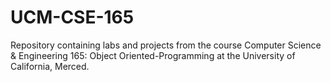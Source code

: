 # UCM-CSE-165

Repository containing labs and projects from the course Computer Science & Engineering 165: Object Oriented-Programming at the University of California, Merced. 

